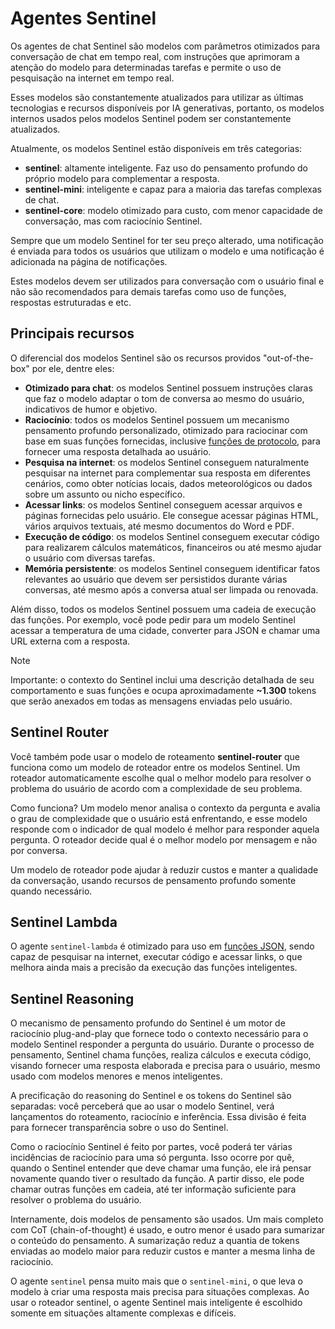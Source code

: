 # Agentes Sentinel

Os agentes de chat Sentinel são modelos com parâmetros otimizados para conversação de chat em tempo real, com instruções que aprimoram a atenção do modelo para determinadas tarefas e permite o uso de pesquisação na internet em tempo real.

Esses modelos são constantemente atualizados para utilizar as últimas tecnologias e recursos disponíveis por IA generativas, portanto, os modelos internos usados pelos modelos Sentinel podem ser constantemente atualizados.

Atualmente, os modelos Sentinel estão disponíveis em três categorias:

- **sentinel**: altamente inteligente. Faz uso do pensamento profundo do próprio modelo para complementar a resposta.
- **sentinel-mini**: inteligente e capaz para a maioria das tarefas complexas de chat.
- **sentinel-core**: modelo otimizado para custo, com menor capacidade de conversação, mas com raciocínio Sentinel.

Sempre que um modelo Sentinel for ter seu preço alterado, uma notificação é enviada para todos os usuários que utilizam o modelo e uma notificação é adicionada na página de notificações.

Estes modelos devem ser utilizados para conversação com o usuário final e não são recomendados para demais tarefas como uso de funções, respostas estruturadas e etc.

## Principais recursos

O diferencial dos modelos Sentinel são os recursos providos "out-of-the-box" por ele, dentre eles:

- **Otimizado para chat**: os modelos Sentinel possuem instruções claras que faz o modelo adaptar o tom de conversa ao mesmo do usuário, indicativos de humor e objetivo.
- **Raciocínio**: todos os modelos Sentinel possuem um mecanismo pensamento profundo personalizado, otimizado para raciocinar com base em suas funções fornecidas, inclusive [funções de protocolo](/docs/protocol-functions), para fornecer uma resposta detalhada ao usuário.
- **Pesquisa na internet**: os modelos Sentinel conseguem naturalmente pesquisar na internet para complementar sua resposta em diferentes cenários, como obter notícias locais, dados meteorológicos ou dados sobre um assunto ou nicho específico.
- **Acessar links**: os modelos Sentinel conseguem acessar arquivos e páginas fornecidas pelo usuário. Ele consegue acessar páginas HTML, vários arquivos textuais, até mesmo documentos do Word e PDF.
- **Execução de código**: os modelos Sentinel conseguem executar código para realizarem cálculos matemáticos, financeiros ou até mesmo ajudar o usuário com diversas tarefas.
- **Memória persistente**: os modelos Sentinel conseguem identificar fatos relevantes ao usuário que devem ser persistidos durante várias conversas, até mesmo após a conversa atual ser limpada ou renovada.

Além disso, todos os modelos Sentinel possuem uma cadeia de execução das funções. Por exemplo, você pode pedir para um modelo Sentinel acessar a temperatura de uma cidade, converter para JSON e chamar uma URL externa com a resposta.

> [!NOTE]
>
> Importante: o contexto do Sentinel inclui uma descrição detalhada de seu comportamento e suas funções e ocupa aproximadamente **~1.300** tokens que serão anexados em todas as mensagens enviadas pelo usuário.

## Sentinel Router

Você também pode usar o modelo de roteamento **sentinel-router** que funciona como um modelo de roteador entre os modelos Sentinel. Um roteador automaticamente escolhe qual o melhor modelo para resolver o problema do usuário de acordo com a complexidade de seu problema.

Como funciona? Um modelo menor analisa o contexto da pergunta e avalia o grau de complexidade que o usuário está enfrentando, e esse modelo responde com o indicador de qual modelo é melhor para responder aquela pergunta. O roteador decide qual é o melhor modelo por mensagem e não por conversa.

Um modelo de roteador pode ajudar à reduzir custos e manter a qualidade da conversação, usando recursos de pensamento profundo somente quando necessário.

## Sentinel Lambda

O agente `sentinel-lambda` é otimizado para uso em [funções JSON](/entities/functions), sendo capaz de pesquisar na internet, executar código e acessar links, o que melhora ainda mais a precisão da execução das funções inteligentes.

## Sentinel Reasoning

O mecanismo de pensamento profundo do Sentinel é um motor de raciocínio plug-and-play que fornece todo o contexto necessário para o modelo Sentinel responder a pergunta do usuário. Durante o processo de pensamento, Sentinel chama funções, realiza cálculos e executa código, visando fornecer uma resposta elaborada e precisa para o usuário, mesmo usado com modelos menores e menos inteligentes.

A precificação do reasoning do Sentinel e os tokens do Sentinel são separadas: você perceberá que ao usar o modelo Sentinel, verá lançamentos do roteamento, raciocínio e inferência. Essa divisão é feita para fornecer transparência sobre o uso do Sentinel.

Como o raciocínio Sentinel é feito por partes, você poderá ter várias incidências de raciocínio para uma só pergunta. Isso ocorre por quê, quando o Sentinel entender que deve chamar uma função, ele irá pensar novamente quando tiver o resultado da função. A partir disso, ele pode chamar outras funções em cadeia, até ter informação suficiente para resolver o problema do usuário.

Internamente, dois modelos de pensamento são usados. Um mais completo com CoT (chain-of-thought) é usado, e outro menor é usado para sumarizar o conteúdo do pensamento. A sumarização reduz a quantia de tokens enviadas ao modelo maior para reduzir custos e manter a mesma linha de raciocínio.

O agente `sentinel` pensa muito mais que o `sentinel-mini`, o que leva o modelo à criar uma resposta mais precisa para situações complexas. Ao usar o roteador sentinel, o agente Sentinel mais inteligente é escolhido somente em situações altamente complexas e difíceis.